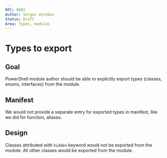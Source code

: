 ```yaml
---
RFC: 0002
Author: Sergei Vorobev
Status: Draft
Area: Types, modules
---
```


# Types to export

## Goal

PowerShell module author should be able to explicitly export types (classes, enums, interfaces) from the module.

## Manifest

We would not provide a separate entry for exported types in manifest, like we did for function, aliases.

## Design

Classes attributed with `hidden` keyword would not be exported from the module.
All other classes would be exported from the module.
